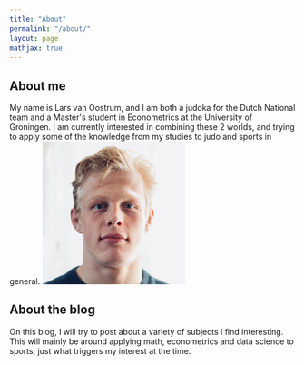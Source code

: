 ```yaml
---
title: "About"
permalink: "/about/"
layout: page
mathjax: true
---
```


## About me
My name is Lars van Oostrum, and I am both a judoka for the Dutch National team and a Master's student in Econometrics at the University of Groningen. I am currently interested in combining these 2 worlds, and trying to apply some of the knowledge from my studies to judo and sports in general.
<img src="1685107119301.jpeg" alt="me" width="50%"/>

## About the blog
On this blog, I will try to post about a variety of subjects I find interesting.
This will mainly be around applying math, econometrics and data science to sports, just what triggers my interest at the time.


